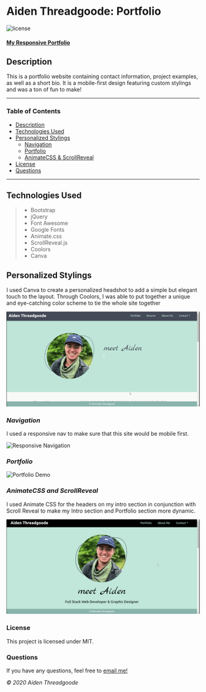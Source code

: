 # Aiden Threadgoode: Portfolio
![license](https://img.shields.io/github/license/a-thread/Portfolio)

#### [My Responsive Portfolio](https://a-thread.github.io/Portfolio/)

## Description
This is a portfolio website containing contact information, project examples, as well as a short bio. It is a mobile-first design featuring custom stylings and was a ton of fun to make!

---

### Table of Contents
- [Description](#description)
- [Technologies Used](#technologies)
- [Personalized Stylings](#personalized)
    - [Navigation](#nav)
    - [Portfolio](#portfolio)
    - [AnimateCSS & ScrollReveal](#animatecss)
- [License](#license)
- [Questions](#questions)

---

## Technologies Used
>- Bootstrap
>- jQuery
>- Font Awesome
>- Google Fonts
>- Animate.css
>- ScrollReveal.js
>- Coolors
>- Canva

## Personalized Stylings
I used Canva to create a personalized headshot to add a simple but elegant touch to the layout. Through Coolors, I was able to put together a unique and eye-catching color scheme to tie the whole site together

![About Me](./assets/images/intro.gif)

### *Navigation*
I used a responsive nav to make sure that this site would be mobile first.

![Responsive Navigation](./assets/images/responsive.gif)

### *Portfolio*

![Portfolio Demo](./assets/images/portfolio.gif)

### *AnimateCSS and ScrollReveal* 
I used Animate CSS for the headers on my intro section in conjunction with Scroll Reveal to make my Intro section and Portfolio section more dynamic. 

![animateCss intro gif](./assets/images/animateCSS.gif)

### License 

This project is licensed under MIT.

### Questions

If you have any questions, feel free to [email me!](mailto:aiden.threadgoode@gmail.com)

*© 2020 Aiden Threadgoode*
